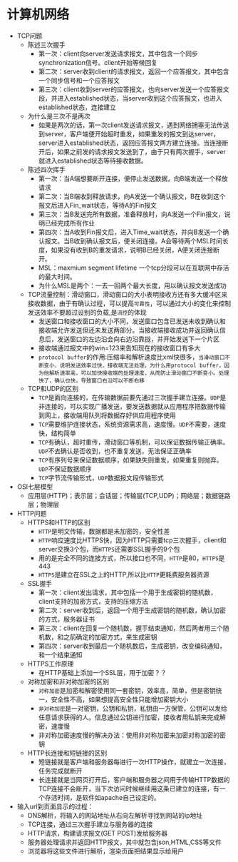 计算机网络
===
* TCP问题  
    * 陈述三次握手  
      * 第一次：client向server发送请求报文，其中包含一个同步synchronization信号。client开始等候回复  
      * 第二次：server收到client的请求报文，返回一个应答报文，其中包含一个同步信号和一个应答报文  
      * 第三次：client收到server的应答报文，也向server发送一个应答报文段，并进入established状态，当server收到这个应答报文，也进入established状态，连接建立  
    * 为什么是三次不是两次  
      * 如果是两次的话，第一次client发送请求报文，遇到网络拥塞无法传送到server，客户端便开始超时重发，如果重发的报文到达server，server进入established状态，返回应答报文两方建立连接。当连接断开后，如果之前发的请求报文发送到了，由于只有两次握手，server就进入established状态等待接收数据。  
    * 陈述四次挥手  
      * 第一次：当A端想要断开连接，便停止发送数据，向B端发送一个释放请求  
      * 第二次：当B端收到释放请求，向A发送一个确认报文，B在收到这个报文后进入Fin_wait状态，等待A的Fin报文  
      * 第三次：当B发送完所有数据，准备释放时，向A发送一个Fin报文，说明已经完成所有作业  
      * 第四次：当A收到Fin报文后，进入Time_wait状态，并向B发送一个确认报文。当B收到确认报文后，便关闭连接。A会等待两个MSL时间长度，如果没有收到B的重发请求，说明B已经关闭，A便关闭连接断开。  
      * MSL：maxmium segment lifetime 一个tcp分段可以在互联网中存活的最大时间。  
      * 为什么MSL是两个：一去一回两个最大长度，用以确认报文发送成功  
    * TCP流量控制：滑动窗口，滑动窗口的大小表明接收方还有多大缓冲区来接收数据，由于有确认过程，可以提高`可靠性`，可以通过大小的变化来控制发送效率不要超过设别的负载,是`流控`的体现
      * 发送窗口和接收窗口的大小不同，发送窗口包含已发送未收到确认和接收端允许发送但还未发送两部分。当接收端接收成功并返回确认信息后，发送窗口的左边沿会向右边沿靠拢，并开始发送下一个片区  
      * 接收端通过报文中的win=123来告知现在的接收窗口有多大  
      * `protocol buffer`的作用:压缩率和解析速度比xml快很多，`当滑动窗口不断变小，说明发送效率过快，接收端无法处理，为什么用protocol buffer，因为他解析速率高，可以加快接收端的处理速度，从而防止滑动窗口不断变小。处理快了，确认也快，导致窗口右沿可以不断右移`
    * TCP和UDP的区别  
      * `TCP`是面向连接的，在传输数据前要先通过三次握手建立连接。`UDP`是非连接的，可以实现广播发送，要发送数据就从应用程序把数据传输到网上，接收端用队列将数据存好供应用程序使用  
      * `TCP`需要维护连接状态，系统资源需求高，速度慢。`UDP`不需要，速度快，结构简单  
      * `TCP`有确认，超时重传，滑动窗口等机制，可以保证数据传输正确率。`UDP`不去确认是否收到，也不重复发送，无法保证正确率  
      * `TCP`有序列号来保证数据顺序，如果缺失则重发，如果重复则抛弃。`UDP`不保证数据顺序  
      * `TCP`字节流传输形式，`UDP`数据报文段传输形式  
* OSI七层模型  
   * 应用层(HTTP)；表示层；会话层；传输层(TCP,UDP)；网络层；数据链路层；物理层  
* HTTP问题  
   * HTTPS和HTTP的区别
      * `HTTP`是明文传输，数据都是未加密的，安全性差  
      * `HTTP`响应速度比HTTPS快，因为HTTP只需要tcp三次握手，client和server交换3个包，而`HTTPS`还需要SSL握手的9个包
      * 用的是完全不同的连接方式，所以接口也不同，`HTTP`是80，`HTTPS`是443
      * `HTTPS`是建立在SSL之上的HTTP,所以比`HTTP`更耗费服务器资源
   * SSL握手
      * 第一次：client发出请求，其中包括一个用于生成密钥的随机数，client支持的加密方式，支持的压缩方法
      * 第二次：server收到后，返回一个用于生成密钥的随机数，确认加密的方式，服务器证书
      * 第三次：client在回复一个随机数，握手结束通知，然后两者用三个随机数，和之前确定的加密方式，来生成密钥
      * 第四次：server收到最后一个随机数后，生成密钥，改变编码通知，和一个结束通知
   * HTTPS工作原理
      * 在HTTP基础上添加一个SSL层，用于加密？？
   * 对称加密和非对称加密的区别
      * `对称加密`是加密和解密使用同一套密钥，效率高，简单，但是密钥统一，安全性不高，如果想提高安全性只能增加密钥大小
      * `非对称加密`是一对密钥，公钥和私钥，私钥由一方保管，公钥可以发给任意请求获得的人。信息通过公钥进行加密，接收者用私钥来完成解密，速度慢
      * 非对称加密速度慢的解决办法：使用非对称加密来加密对称加密的密钥
   * HTTP长连接和短链接的区别
      * 短链接就是客户端和服务器每进行一次HTTP操作，就建立一次连接，任务完成就断开
      * 长连接就是当网页打开后，客户端和服务器之间用于传输HTTP数据的TCP连接不会断开，当下次访问时候继续用这条已建立的连接，有一个存活时间，是软件如apache自己设定的。
* 输入url到页面显示的过程：
   * DNS解析，将输入的网站地址从右向左解析寻找到网站的ip地址
   * TCP连接，通过三次握手建立与服务器的连接
   * HTTP请求，构建请求报文(GET POST)发给服务器
   * 服务器处理请求并返回HTTP报文，其中就包含json,HTML,CSS等文件
   * 浏览器将这些文件进行解析，渲染页面把结果显示给用户

   
